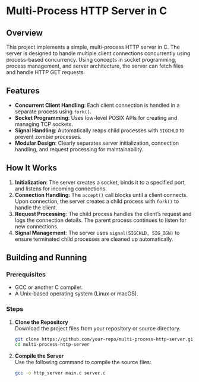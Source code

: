 # Multi-Process HTTP Server in C

## Overview

This project implements a simple, multi-process HTTP server in C. The server is designed to handle multiple client connections concurrently using process-based concurrency. Using concepts in socket programming, process management, and server architecture, the server can fetch files and handle HTTP GET requests.

## Features

- **Concurrent Client Handling**: Each client connection is handled in a separate process using `fork()`.
- **Socket Programming**: Uses low-level POSIX APIs for creating and managing TCP sockets.
- **Signal Handling**: Automatically reaps child processes with `SIGCHLD` to prevent zombie processes.
- **Modular Design**: Clearly separates server initialization, connection handling, and request processing for maintainability.

## How It Works

1. **Initialization**: The server creates a socket, binds it to a specified port, and listens for incoming connections.
2. **Connection Handling**: The `accept()` call blocks until a client connects. Upon connection, the server creates a child process with `fork()` to handle the client.
3. **Request Processing**: The child process handles the client’s request and logs the connection details. The parent process continues to listen for new connections.
4. **Signal Management**: The server uses `signal(SIGCHLD, SIG_IGN)` to ensure terminated child processes are cleaned up automatically.

## Building and Running

### Prerequisites

- GCC or another C compiler.
- A Unix-based operating system (Linux or macOS).

### Steps

1. **Clone the Repository**  
   Download the project files from your repository or source directory.

   ```bash
   git clone https://github.com/your-repo/multi-process-http-server.git
   cd multi-process-http-server

2. **Compile the Server**  
   Use the following command to compile the source files:

   ```bash
   gcc -o http_server main.c server.c
